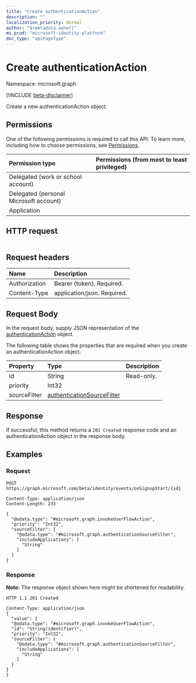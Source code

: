 ```yaml
---
title: "Create authenticationAction"
description: ""
localization_priority: Normal
author: "$(metadata.owner)"
ms.prod: "microsoft-identity-platform"
doc_type: "apiPageType"
---
```


# Create authenticationAction

Namespace: microsoft.graph

[!INCLUDE [beta-disclaimer](../../includes/beta-disclaimer.md)]

Create a new authenticationAction object.

## Permissions

One of the following permissions is required to call this API. To learn more, including how to choose permissions, see [Permissions](/graph/permissions-reference).

| Permission type                        | Permissions (from most to least privileged) |
| :------------------------------------- | :------------------------------------------ |
| Delegated (work or school account)     |                                             |
| Delegated (personal Microsoft account) |                                             |
| Application                            |                                             |

## HTTP request

<!-- {
  "blockType": "ignored"
}
-->

```http

```

## Request headers

| Name          | Description                 |
| :------------ | :-------------------------- |
| Authorization | Bearer {token}. Required.   |
| Content-Type  | application/json. Required. |

## Request Body

In the request body, supply JSON representation of the [authenticationAction](../resources/-authenticationaction.md) object.

<!-- Actions and Functions -->

<!-- CRUD Methods -->

The following table shows the properties that are required when you create an authenticationAction object.

| Property     | Type                                                                     | Description |
| :----------- | :----------------------------------------------------------------------- | :---------- |
| id           | String                                                                   | Read-only.  |
| priority     | Int32                                                                    |             |
| sourceFilter | [authenticationSourceFilter](../resources/authenticationsourcefilter.md) |             |

## Response

If successful, this method returns a `201 Created` response code and an authenticationAction object in the response body.

## Examples

### Request

<!-- {
  "blockType": "request",
  "name": "create_authenticationaction"
}
-->

```http
POST https://graph.microsoft.com/beta/identity/events/onSignupStart/{id}

Content-Type: application/json
Content-Length: 233

{
  "@odata.type": "#microsoft.graph.invokeUserFlowAction",
  "priority": "Int32",
  "sourceFilter": {
    "@odata.type": "#microsoft.graph.authenticationSourceFilter",
    "includeApplications": [
      "String"
    ]
  }
}

```

### Response

**Note:** The response object shown here might be shortened for readability.

<!-- {
  "blockType": "response",
  "truncated": true,
  "@odata.type": "Microsoft.Cpim.Api.DataModels.authenticationAction"
}
-->

```http
HTTP 1.1 201 Created

Content-Type: application/json
{
  "value": {
  "@odata.type": "#microsoft.graph.invokeUserFlowAction",
  "id": "String(identifier)",
  "priority": "Int32",
  "sourceFilter": {
    "@odata.type": "#microsoft.graph.authenticationSourceFilter",
    "includeApplications": [
      "String"
    ]
  }
}
}

```
